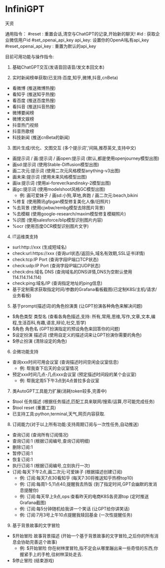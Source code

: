# InfiniGPT
天资

通用指令：
#reset : 重置会话,清空与ChatGPT的记录,开始新的聊天!
#id : 获取企业微信用户id
#set_openai_api_key api_key: 设置你的OpenAI私有api_key
#reset_openai_api_key : 重置为默认的api_key

目前可用功能与操作指令:
1. 基础ChatGPT交互(发语音回语音/发文本回文本)

2. 实时新闻榜单获取(已支持:百度,知乎,微博,抖音,cnBeta)
  - 看微博 (推送微博热搜)
  - 看知乎 (推送知乎热搜)
  - 看百度 (推送百度热搜)
  - 看抖音 (推送抖音热搜)
  - 微博要闻榜
  - 微博文娱榜
  - 抖音热门视频
  - 抖音热歌榜
  - 科技新闻 (推送cnBeta的新闻)

3. 图片生成/优化、文图交互 (多个提示词','间隔,推荐英文,支持中文)
 - 画提示词 / 画:提示词 / 画open:提示词 (默认,都是使用openjourney模型出图)
 - 画sd:提示词 (使用Stable-Diffusion模型出图)
 - 画二次元:提示词 (使用二次元风格模型anything-v3出图)
 - 画未来:提示词 (使用未来风格模型出图)
 - 画ia:提示词 (使用ai-forever/kandinsky-2模型出图)
 - 画gc:提示词 (使用modelshoot风格GC模型出图)
   - 例: 画可爱妹子 / 画sd:小狗,草地,奔跑 / 画二次元:beach,bikini
 - %修复   (使用腾讯gfpgan模型修复美化人像/旧照片)
 - %去背景 (使用cjwbw/rembg模型去除图片背景)
 - %去模糊 (使用google-research/maxim模型修复模糊照片)
 - %识图   (使用salesforce/blip模型识别图片内容)
 - %ocr    (使用百度OCR模型识别图片文字)

4. IT运维类支持
 - surl:http://xxx (生成短域名)
 - check:url:https://xxx (查询url状态/返回头,域名有效期,SSL证书详情)
 - check:tcp:IP Port (查询字段IP端口TCP状态)
 - check:udp:IP Port (查询字段IP端口UDP状态)
 - check:dns:域名 DNS (查询域名的DNS详情,DNS为空默认使用114.114.114.114)
 - check:ping:域名/IP (查询指定地址的ping信息)
 - 基于定制需求获取指定时间/参数的Grafana看板截图(已定制K8S/主机/请求/业务看板)

5. 基于prompt(描述词)的角色扮演类 (让GPT扮演各种角色来解决问题)
 - $角色类型 类型名 (查看各角色描述,支持: 所有,常用,思维,写作,文章,文本,编程,生活百科,有趣,语言,辩论,社交,哲学)
 - $角色 角色名 (GPT扮演指定的预设角色来回答你的问题)
 - $设定扮演 描述词 (使用自定义的描述词来让GPT扮演你需要的角色)
 - $停止扮演 (清除设定的角色)

6. 企微功能支持
 - 查询xxx时间可用会议室 (查询描述时间空闲会议室信息)
   - 例: 帮我查下后天的会议室情况
 - 预定xxx时间几点-几点xxx会议室 (预定描述时间段的某个会议室)
   - 例: 帮我定周5下午3点到4点普拉多会议室

7. 类AutoGPT工具能力扩展(消耗token较多,完善中)
 - $tool 任务描述 (根据任务描述,匹配工具来联网/搜索/运算,尽可能完成任务)
 - $tool reset (重置工具)
 - 已支持工具:python,terminal,天气,网页内容获取.

8. 订阅能力(对于以上所有功能:支持周期订阅与一次性任务,自动推送)
 - 查询订阅 (查询所有订阅情况)
 - 查询订阅:1 (根据订阅编号,查询订阅明细)
 - 删除订阅:1
 - 暂停订阅:1
 - 恢复订阅:1
 - 执行订阅:1 (根据订阅编号,立刻执行一次)
 - 订阅:每天下午2点,画二次元:可爱妹子 (根据描述创建订阅)
   - 例: 订阅:每天7点30看知乎 (每天7:30将推送知乎热榜top10)
   - 例: 订阅:每周1-5,11点40,提醒我去热饭 (到了指定时间,GPT会幽默的发消息提醒你)
   - 例: 订阅:每天早上9点,ops:查看昨天的电商K8S各资源top (定时推送Grafana截图)
   - 例: 订阅:每5分钟随机给我讲一个笑话 (让GPT给你讲笑话)
   - 例: 订阅:7月3号上午10点提醒我赎回基金 (一次性提醒任务)

9. 基于背景故事的文字冒险
 - $开始冒险 故事背景描述 (开始一个基于背景故事的文字冒险,之后你的所有消息会协助完善这个故事)
   - 例: $开始冒险 你在树林里冒险,指不定会从哪里蹦出来一些奇怪的东西,你握紧手上的手枪,往树林深处走去.
 - $停止冒险 (结束游戏)
